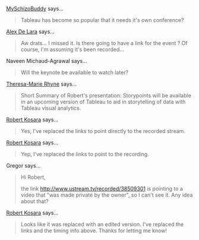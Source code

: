 <a href="http://gravatar.com/myschizobuddy" rel="nofollow noopener" target="_blank">MySchizoBuddy</a> says…
>	Tableau has become so popular that it needs it's own conference?

<a href="https://plus.google.com/114156875901089210081" rel="nofollow noopener" target="_blank">Alex De Lara</a> says…
>	Aw drats... I missed it. Is there going to have a link for the event ? Of course, I'm assuming it's been recorded...

Naveen Michaud-Agrawal says…
>	Will the keynote be available to watch later?

<a href="http://theresamarierhyne.com/Theresa-Marie_Rhynes_Viewpoint/Welcome.html" rel="nofollow noopener" target="_blank">Theresa-Marie Rhyne</a> says…
>	Short Summary of Robert's presentation:  Storypoints will be available in an upcoming version of Tableau to aid in storytelling of data with Tableau visual analytics.

<a href="/about" rel="nofollow noopener" target="_blank">Robert Kosara</a> says…
>	Yes, I've replaced the links to point directly to the recorded stream.

<a href="/about" rel="nofollow noopener" target="_blank">Robert Kosara</a> says…
>	Yep, I've replaced the links to point to the recording.

Gregor says…
>	Hi Robert,
>	
>	the link http://www.ustream.tv/recorded/38509301 is pointing to a video that "was made private by the owner", so I can't see it. Any idea about that?

<a href="/about" rel="nofollow noopener" target="_blank">Robert Kosara</a> says…
>	Looks like it was replaced with an edited version. I've replaced the links and the timing info above. Thanks for letting me know!
